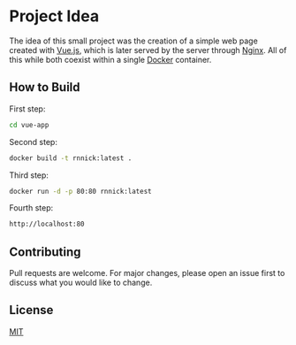 # Project Idea

The idea of this small project was the creation of a simple web page created with [Vue.js](https://v3.vuejs.org/), which is later served by the server through [Nginx](https://hub.docker.com/_/nginx). All of this while both coexist within a single [Docker](https://docs.docker.com/) container.

## How to Build

First step:

```bash
cd vue-app
```

Second step:

```bash
docker build -t rnnick:latest .
```

Third step:

```bash
docker run -d -p 80:80 rnnick:latest
```

Fourth step:

```bash
http://localhost:80
```

## Contributing
Pull requests are welcome. For major changes, please open an issue first to discuss what you would like to change.

## License
[MIT](https://choosealicense.com/licenses/mit/)
